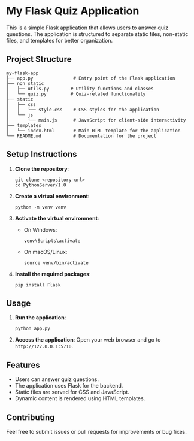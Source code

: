 # My Flask Quiz Application

This is a simple Flask application that allows users to answer quiz questions. The application is structured to separate static files, non-static files, and templates for better organization.

## Project Structure

```
my-flask-app
├── app.py               # Entry point of the Flask application
├── non_static
│   ├── utils.py        # Utility functions and classes
│   └── quiz.py         # Quiz-related functionality
├── static
│   ├── css
│   │   └── style.css    # CSS styles for the application
│   └── js
│       └── main.js      # JavaScript for client-side interactivity
├── templates
│   └── index.html       # Main HTML template for the application
└── README.md            # Documentation for the project
```

## Setup Instructions

1. **Clone the repository**:
   ```
   git clone <repository-url>
   cd PythonServer/1.0
   ```

2. **Create a virtual environment**:
   ```
   python -m venv venv
   ```

3. **Activate the virtual environment**:
   - On Windows:
     ```
     venv\Scripts\activate
     ```
   - On macOS/Linux:
     ```
     source venv/bin/activate
     ```

4. **Install the required packages**:
   ```
   pip install Flask
   ```

## Usage

1. **Run the application**:
   ```
   python app.py
   ```

2. **Access the application**:
   Open your web browser and go to `http://127.0.0.1:5710`.

## Features

- Users can answer quiz questions.
- The application uses Flask for the backend.
- Static files are served for CSS and JavaScript.
- Dynamic content is rendered using HTML templates.

## Contributing

Feel free to submit issues or pull requests for improvements or bug fixes.
